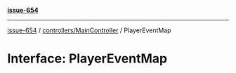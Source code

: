 [**issue-654**](README.md)

***

[issue-654](README.md) / [controllers/MainController](controllers-MainController.md) / PlayerEventMap

# Interface: PlayerEventMap

